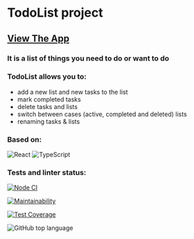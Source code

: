 # TodoList project

## [View The App](https://denisloza.github.io/TodoListXXI/)

### It is a list of things you need to do or want to do
### TodoList allows you to:

 - add a new list and new tasks to the list
 - mark completed tasks
 - delete tasks and lists
 - switch between cases (active, completed and deleted) lists
 - renaming tasks & lists

### Based on:
![React](https://img.shields.io/badge/react-%2320232a.svg?style=for-the-badge&logo=react&logoColor=%2361DAFB)
![TypeScript](https://img.shields.io/badge/typescript-%23007ACC.svg?style=for-the-badge&logo=typescript&logoColor=white)

### Tests and linter status:
[![Node CI](https://github.com/DenisLoza/frontend-project-lvl1/actions/workflows/node.js.yml/badge.svg)](https://github.com/DenisLoza/TodoListXXI/actions/workflows/node.js.yml)

[![Maintainability](https://api.codeclimate.com/v1/badges/a99a88d28ad37a79dbf6/maintainability)](https://codeclimate.com/github/DenisLoza/TodoListXXI/maintainability)

[![Test Coverage](https://api.codeclimate.com/v1/badges/a99a88d28ad37a79dbf6/test_coverage)](https://codeclimate.com/github/DenisLoza/TodoListXXI/test_coverage)

![GitHub top language](https://img.shields.io/github/languages/top/DenisLoza/TodoListXXI)


